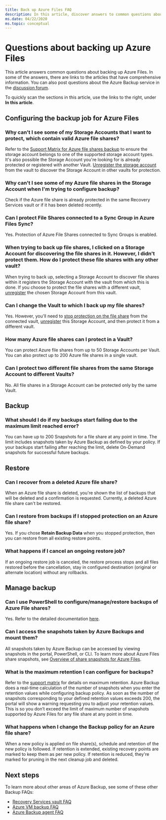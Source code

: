 ```yaml
---
title: Back up Azure Files FAQ
description: In this article, discover answers to common questions about how to protect your Azure file shares with the Azure Backup service.
ms.date: 04/22/2020
ms.topic: conceptual
---
```


# Questions about backing up Azure Files

This article answers common questions about backing up Azure Files. In some of the answers, there are links to the articles that have comprehensive information. You can also post questions about the Azure Backup service in the [discussion forum](https://social.msdn.microsoft.com/forums/azure/home?forum=windowsazureonlinebackup).

To quickly scan the sections in this article, use the links to the right, under **In this article**.

## Configuring the backup job for Azure Files

### Why can't I see some of my Storage Accounts that I want to protect, which contain valid Azure file shares?

Refer to the [Support Matrix for Azure file shares backup](azure-file-share-support-matrix.md) to ensure the storage account belongs to one of the supported storage account types. It's also possible the Storage Account you're looking for is already protected or registered with another Vault. [Unregister the storage account](manage-afs-backup.md#unregister-a-storage-account) from the vault to discover the Storage Account in other vaults for protection.

### Why can't I see some of my Azure file shares in the Storage Account when I'm trying to configure backup?

Check if the Azure file share is already protected in the same Recovery Services vault or if it has been deleted recently.

### Can I protect File Shares connected to a Sync Group in Azure Files Sync?

Yes. Protection of Azure File Shares connected to Sync Groups is enabled.

### When trying to back up file shares, I clicked on a Storage Account for discovering the file shares in it. However, I didn't protect them. How do I protect these file shares with any other vault?

When trying to back up, selecting a Storage Account to discover file shares within it registers the Storage Account with the vault from which this is done. If you choose to protect the file shares with a different vault, [unregister](manage-afs-backup.md#unregister-a-storage-account) the chosen Storage Account from this vault.

### Can I change the Vault to which I back up my file shares?

Yes. However, you'll need to [stop protection on the file share](manage-afs-backup.md#stop-protection-on-a-file-share) from the connected vault, [unregister](manage-afs-backup.md#unregister-a-storage-account) this Storage Account, and then protect it from a different vault.

### How many Azure file shares can I protect in a Vault?

You can protect Azure file shares from up to 50 Storage Accounts per Vault. You can also protect up to 200 Azure file shares in a single vault.

### Can I protect two different file shares from the same Storage Account to different Vaults?

No. All file shares in a Storage Account can be protected only by the same Vault.

## Backup

### What should I do if my backups start failing due to the maximum limit reached error?

You can have up to 200 Snapshots for a file share at any point in time. The limit includes snapshots taken by Azure Backup as defined by your policy. If your backups start failing after reaching the limit, delete On-Demand snapshots for successful future backups.

## Restore

### Can I recover from a deleted Azure file share?

When an Azure file share is deleted, you're shown the list of backups that will be deleted and a confirmation is requested. Currently, a deleted Azure file share can't be restored.

### Can I restore from backups if I stopped protection on an Azure file share?

Yes. If you chose **Retain Backup Data** when you stopped protection, then you can restore from all existing restore points.

### What happens if I cancel an ongoing restore job?

If an ongoing restore job is canceled, the restore process stops and all files restored before the cancellation, stay in configured destination (original or alternate location) without any rollbacks.

## Manage backup

### Can I use PowerShell to configure/manage/restore backups of Azure File shares?

Yes. Refer to the detailed documentation [here](backup-azure-afs-automation.md).

### Can I access the snapshots taken by Azure Backups and mount them?

All snapshots taken by Azure Backup can be accessed by viewing snapshots in the portal, PowerShell, or CLI. To learn more about Azure Files share snapshots, see [Overview of share snapshots for Azure Files](../storage/files/storage-snapshots-files.md).

### What is the maximum retention I can configure for backups?

Refer to the [support matrix](azure-file-share-support-matrix.md) for details on maximum retention. Azure Backup does a real-time calculation of the number of snapshots when you enter the retention values while configuring backup policy. As soon as the number of snapshots corresponding to your defined retention values exceeds 200, the portal will show a warning requesting you to adjust your retention values. This is so you don’t exceed the limit of maximum number of snapshots supported by Azure Files for any file share at any point in time.

### What happens when I change the Backup policy for an Azure file share?

When a new policy is applied on file share(s), schedule and retention of the new policy is followed. If retention is extended, existing recovery points are marked to keep them as per new policy. If retention is reduced, they're marked for pruning in the next cleanup job and deleted.

## Next steps

To learn more about other areas of Azure Backup, see some of these other Backup FAQs:

- [Recovery Services vault FAQ](backup-azure-backup-faq.md)
- [Azure VM backup FAQ](backup-azure-vm-backup-faq.md)
- [Azure Backup agent FAQ](backup-azure-file-folder-backup-faq.md)
